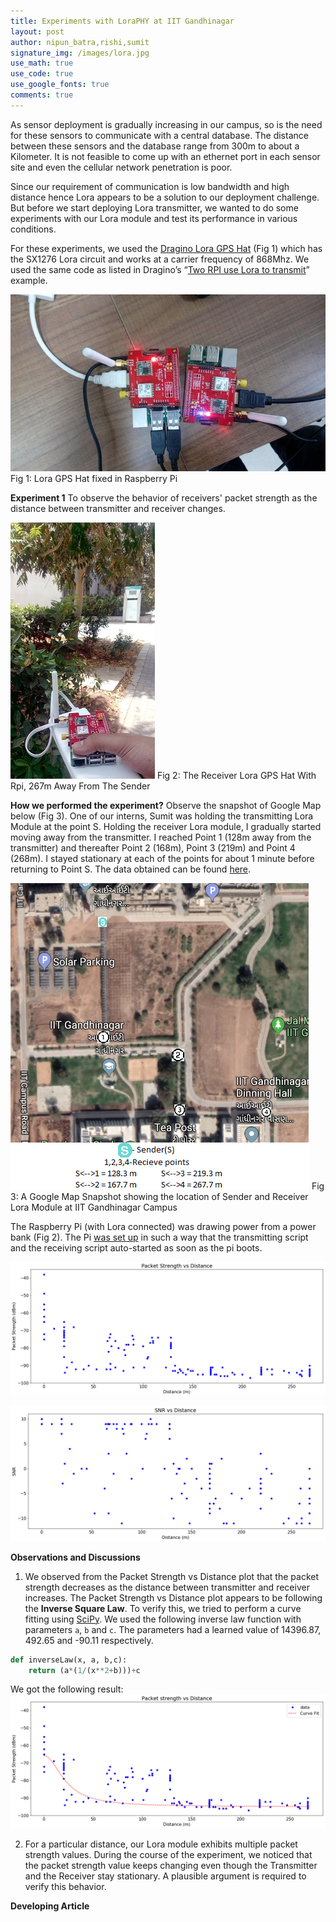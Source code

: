 ```yaml
---
title: Experiments with LoraPHY at IIT Gandhinagar
layout: post
author: nipun_batra,rishi,sumit
signature_img: /images/lora.jpg
use_math: true
use_code: true
use_google_fonts: true
comments: true
---
```

As sensor deployment is gradually increasing in our campus, so is the need for these sensors to communicate with a central database. The distance between these sensors and the database range from 300m to about a Kilometer. It is not feasible to come up with an ethernet port in each sensor site and even the cellular network penetration is poor. 

Since our requirement of communication is low bandwidth and high distance hence Lora appears to be a solution to our deployment challenge. But before we start deploying Lora transmitter, we wanted to do some experiments with our Lora module and test its performance in various conditions.

For these experiments, we used the [Dragino Lora GPS Hat](http://www.dragino.com/products/module/item/106-lora-gps-hat.html) (Fig 1) which has the SX1276 Lora circuit and works at a carrier frequency of 868Mhz. We used the same code as listed in Dragino’s “[Two RPI use Lora to transmit](https://wiki.dragino.com/index.php?title=Lora/GPS_HAT)” example. 

![](/images/lora.jpg)
Fig 1: Lora GPS Hat fixed in Raspberry Pi


**Experiment 1** To observe the behavior of receivers' packet strength as the distance between transmitter and receiver changes.

![](/images/lora-1.jpg)
Fig 2: The Receiver Lora GPS Hat With Rpi, 267m Away From The Sender

**How we performed the experiment?** Observe the snapshot of Google Map below (Fig 3). One of our interns, Sumit was holding the transmitting Lora Module at the point S. Holding the receiver Lora module, I gradually started moving away from the transmitter. I reached Point 1 (128m away from the transmitter) and thereafter Point 2 (168m), Point 3 (219m) and Point 4 (268m). I stayed stationary at each of the points for about 1 minute before returning to Point S. The data obtained can be found [here](https://gist.github.com/rishi-a/d25bae950f3100105bcad6a4930c5f66). 

![](/images/lora-map.png)
Fig 3: A Google Map Snapshot showing the location of Sender and Receiver Lora Module at IIT Gandhinagar Campus

The Raspberry Pi (with Lora connected) was drawing power from a power bank (Fig 2). The Pi [was set up](https://sustainability-lab.github.io/2019/04/15/rpi-for-research.html)  in such a way that the transmitting script and the receiving script auto-started as soon as the pi boots.

![Lora Experiment 1 Observation 1](/images/lora-expt-1-fig.png)

![Lora Experiment 1 Observation 2](/images/lora-expt-1-fig2.png)

**Observations and Discussions**
1. We observed from the Packet Strength vs Distance plot that the packet strength decreases as the distance between transmitter and receiver increases. The Packet Strength vs Distance plot appears to be following the **Inverse Square Law**. To verify this, we tried to perform a curve fitting using [SciPy](https://docs.scipy.org/doc/scipy/reference/generated/scipy.optimize.curve_fit.html). We used the following inverse law function with parameters ```a```, ```b``` and ```c```. The parameters had a learned value of 14396.87, 492.65 and -90.11 respectively.
```python
def inverseLaw(x, a, b,c): 
    return (a*(1/(x**2+b)))+c
```
We got the following result:
![](/images/curvefit-lora-1.png)

2. For a particular distance, our Lora module exhibits multiple packet strength values. During the course of the experiment, we noticed that the packet strength value keeps changing even though the Transmitter and the Receiver stay stationary. A plausible argument is required to verify this behavior. 

**Developing Article**
